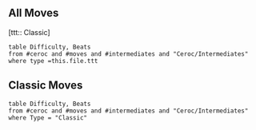 

## All Moves

[ttt:: Classic]

```dataview
table Difficulty, Beats
from #ceroc and #moves and #intermediates and "Ceroc/Intermediates"
where type =this.file.ttt
```
## Classic Moves


```dataview
table Difficulty, Beats
from #ceroc and #moves and #intermediates and "Ceroc/Intermediates"
where Type = "Classic"
```
